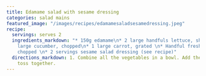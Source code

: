```yaml
---
title: Edamame salad with sesame dressing
categories: salad mains
featured_image: "/images/recipes/edamamesaladsesamedressing.jpeg"
recipe:
  servings: serves 2
  ingredients_markdown: "* 150g edamame\n* 2 large handfuls lettuce, shredded\n* ¼
    large cucumber, chopped\n* 1 large carrot, grated \n* Handful fresh coriander,
    chopped \n* 2 servings sesame salad dressing (see recipe)"
  directions_markdown: 1. Combine all the vegetables in a bowl. Add the dressing and
    toss together.
---
```

